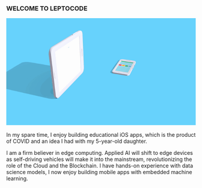 ### WELCOME TO LEPTOCODE
![leptocode video](https://github.com/leptocode/leptocode/blob/master/leptovideo.gif?raw=true)

In my spare time, I enjoy building educational iOS apps, which is the product of COVID and an idea I had with my 5-year-old daughter.

I am a firm believer in edge computing. Applied AI will shift to edge devices as self-driving vehicles will make it into the mainstream, revolutionizing the role of the Cloud and the Blockchain. I have hands-on experience with data science models, I now enjoy building mobile apps with embedded machine learning.
